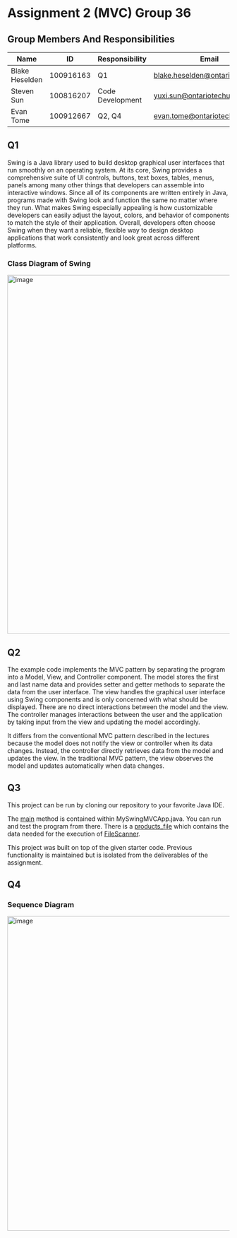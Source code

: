 # Assignment 2 (MVC) Group 36

## Group Members And Responsibilities 
| Name           | ID        | Responsibility   | Email                           |
|----------------|-----------|------------------|---------------------------------|
| Blake Heselden | 100916163 | Q1               | blake.heselden@ontariotechu.net |
| Steven Sun     | 100816207 | Code Development | yuxi.sun@ontariotechu.net       |
| Evan Tome      | 100912667 | Q2, Q4           | evan.tome@ontariotechu.net      |

## Q1
Swing is a Java library used to build desktop graphical user interfaces that run smoothly on an operating system. 
At its core, Swing provides a comprehensive suite of UI controls, buttons, text boxes, tables, menus, panels among 
many other things that developers can assemble into interactive windows. Since all of its components are written 
entirely in Java, programs made with Swing look and function the same no matter where they run. What makes Swing 
especially appealing is how customizable developers can easily adjust the layout, colors, and behavior of components to 
match the style of their application. Overall, developers often choose Swing when they want a reliable, flexible way to 
design desktop applications that work consistently and look great across different platforms.

### Class Diagram of Swing
<img width="676" height="812" alt="image" src="https://github.com/user-attachments/assets/1bd98f0a-0cd0-4326-90d8-6cabfaac67b3" />

## Q2
The example code implements the MVC pattern by separating the program into a Model, View, and Controller component. The 
model stores the first and last name data and provides setter and getter methods to separate the data from the user 
interface. The view handles the graphical user interface using Swing components and is only concerned with what should 
be displayed. There are no direct interactions between the model and the view. The controller manages interactions 
between the user and the application by taking input from the view and updating the model accordingly.

It differs from the conventional MVC pattern described in the lectures because the model does not notify the view or 
controller when its data changes. Instead, the controller directly retrieves data from the model and updates the view. 
In the traditional MVC pattern, the view observes the model and updates automatically when data changes.

## Q3
This project can be run by cloning our repository to your favorite Java IDE.

The [main](SwingMVC/src/MySwingMVCApp.java) method is contained within MySwingMVCApp.java. You can run and test the 
program from there. There is a [products_file](SwingMVC/products_file) which contains the data needed for the execution
of [FileScanner](SwingMVC/src/FileScanner.java).

This project was built on top of the given starter code. Previous functionality is maintained but is isolated from the
deliverables of the assignment.

## Q4

### Sequence Diagram
<img width="1156" height="712" alt="image" src="https://github.com/user-attachments/assets/31ef0b67-98de-438d-89ba-fe31d8385e6b" />



